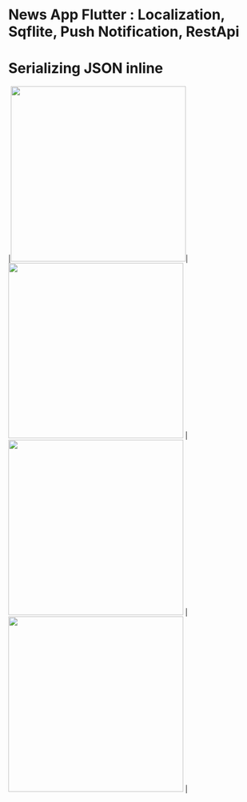 # News App Flutter : Localization, Sqflite, Push Notification, RestApi

# Serializing JSON inline


|<img src="https://user-images.githubusercontent.com/79679398/109267508-e918ca00-781e-11eb-9434-fae693e67026.jpg" width="350">|
<img src="https://user-images.githubusercontent.com/79679398/109267507-e8803380-781e-11eb-826a-15ed43c92077.jpg" width="350"> |
<img src="https://user-images.githubusercontent.com/79679398/109267501-e6b67000-781e-11eb-8b73-f28801e43380.jpg" width="350"> |
<img src="https://user-images.githubusercontent.com/79679398/109267511-e9b16080-781e-11eb-9391-27122ecc3f30.jpg" width="350"> |
